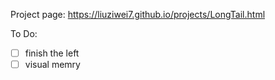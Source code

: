 Project page: https://liuziwei7.github.io/projects/LongTail.html

To Do: 
- [ ] finish the left
- [ ] visual memry
